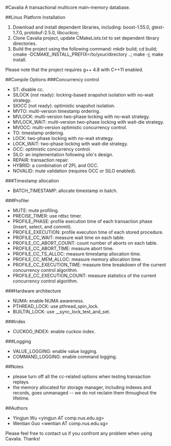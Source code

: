 #Cavalia
A transactional multicore main-memory database.

##Linux Platform Installation

1. Download and install dependent libraries, including: boost-1.55.0, gtest-1.7.0, protobuf-2.5.0, libcuckoo;
2. Clone Cavalia project, update CMakeLists.txt to set dependent library directories. 
3. Build the project using the following command: mkdir build; cd build; cmake -DCMAKE_INSTALL_PREFIX=/to/your/directory ..; make -j; make install.

Please note that the project requires g++ 4.8 with C++11 enabled.

##Compile Options
###Concurrency control
* ST: disable cc.
* SILOCK (not ready): locking-based snapshot isolation with no-wait strategy.
* SIOCC (not ready): optimistic snapshot isolation.
* MVTO: multi-version timestamp ordering.
* MVLOCK: multi-version two-phase locking with no-wait strategy.
* MVLOCK_WAIT: multi-version two-phase locking with wait-die strategy.
* MVOCC: multi-version optimistic concurrency control.
* TO: timestamp ordering.
* LOCK: two-phase locking with no-wait strategy.
* LOCK_WAIT: two-phase locking with wait-die strategy.
* OCC: optimistic concurrency control.
* SILO: an implementation following silo's design. 
* REPAIR: transaction repair.
* HYBRID: a combination of 2PL and OCC.
* NOVALID: mute validation (requires OCC or SILO enabled).

###Timestamp allocation
* BATCH_TIMESTAMP: allocate timestamp in batch.

###Profiler
* MUTE: mute profiling.
* PRECISE_TIMER: use rdtsc timer.
* PROFILE_PHASE: profile execution time of each transaction phase (insert, select, and commit).
* PROFILE_EXECUTION: profile execution time of each stored procedure.
* PROFILE_CC_WAIT: measure wait time on each table.
* PROFILE_CC_ABORT_COUNT: count number of aborts on each table.
* PROFILE_CC_ABORT_TIME: measure abort time.
* PROFILE_CC_TS_ALLOC: measure timestamp allocation time.
* PROFILE_CC_MEM_ALLOC: measure memory allocation time.
* PROFILE_CC_EXECUTION_TIME: measure time breakdown of the current concurrency control algorithm.
* PROFILE_CC_EXECUTION_COUNT: measure statistics of the current concurrency control algorithm.

###Hardware architecture
* NUMA: enable NUMA awareness.
* PTHREAD_LOCK: use pthread_spin_lock.
* BUILTIN_LOCK: use __sync_lock_test_and_set.

###Index
* CUCKOO_INDEX: enable cuckoo index.

###Logging
* VALUE_LOGGING: enable value logging.
* COMMAND_LOGGING: enable command logging.

##Notes
* please turn off all the cc-related options when testing transaction replays.
* the memory allocated for storage manager, including indexes and records, goes unmanaged -- we do not reclaim them throughout the lifetime.

##Authors
* Yingjun Wu \<yingjun AT comp.nus.edu.sg\>
* Wentian Guo \<wentian AT comp.nus.edu.sg\>

Please feel free to contact us if you confront any problem when using Cavalia. Thanks!
